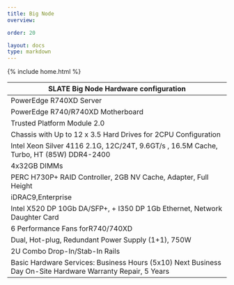 ```yaml
---
title: Big Node
overview: 

order: 20

layout: docs
type: markdown
---
```

{% include home.html %}


|SLATE Big Node Hardware configuration |
|---|
|PowerEdge R740XD Server|
|PowerEdge R740/R740XD Motherboard|
|Trusted Platform Module 2.0|
|Chassis with Up to 12 x 3.5 Hard Drives for 2CPU Configuration |
|Intel Xeon Silver 4116 2.1G, 12C/24T, 9.6GT/s , 16.5M Cache, Turbo, HT (85W) DDR4-2400 |
|4x32GB DIMMs |
|PERC H730P+ RAID Controller, 2GB NV Cache, Adapter, Full Height |
|iDRAC9,Enterprise |
|Intel X520 DP 10Gb DA/SFP+, + I350 DP 1Gb Ethernet, Network Daughter Card |
|6 Performance Fans forR740/740XD |
|Dual, Hot-plug, Redundant Power Supply (1+1), 750W |
|2U Combo Drop-In/Stab-In Rails |
|Basic Hardware Services: Business Hours (5x10) Next Business Day On-Site Hardware Warranty Repair, 5 Years |



